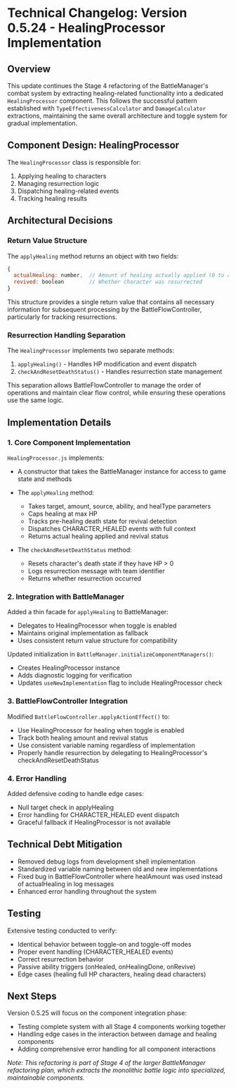 # Technical Changelog: Version 0.5.24 - HealingProcessor Implementation

## Overview
This update continues the Stage 4 refactoring of the BattleManager's combat system by extracting healing-related functionality into a dedicated `HealingProcessor` component. This follows the successful pattern established with `TypeEffectivenessCalculator` and `DamageCalculator` extractions, maintaining the same overall architecture and toggle system for gradual implementation.

## Component Design: HealingProcessor
The `HealingProcessor` class is responsible for:
1. Applying healing to characters
2. Managing resurrection logic
3. Dispatching healing-related events
4. Tracking healing results

## Architectural Decisions

### Return Value Structure
The `applyHealing` method returns an object with two fields:
```javascript
{ 
  actualHealing: number,  // Amount of healing actually applied (0 to amount)
  revived: boolean        // Whether character was resurrected
}
```

This structure provides a single return value that contains all necessary information for subsequent processing by the BattleFlowController, particularly for tracking resurrections.

### Resurrection Handling Separation
The `HealingProcessor` implements two separate methods:
1. `applyHealing()` - Handles HP modification and event dispatch
2. `checkAndResetDeathStatus()` - Handles resurrection state management

This separation allows BattleFlowController to manage the order of operations and maintain clear flow control, while ensuring these operations use the same logic.

## Implementation Details

### 1. Core Component Implementation
`HealingProcessor.js` implements:
- A constructor that takes the BattleManager instance for access to game state and methods
- The `applyHealing` method:
  - Takes target, amount, source, ability, and healType parameters
  - Caps healing at max HP
  - Tracks pre-healing death state for revival detection
  - Dispatches CHARACTER_HEALED events with full context
  - Returns actual healing applied and revival status

- The `checkAndResetDeathStatus` method:
  - Resets character's death state if they have HP > 0
  - Logs resurrection message with team identifier
  - Returns whether resurrection occurred

### 2. Integration with BattleManager
Added a thin facade for `applyHealing` to BattleManager:
- Delegates to HealingProcessor when toggle is enabled
- Maintains original implementation as fallback
- Uses consistent return value structure for compatibility

Updated initialization in `BattleManager.initializeComponentManagers()`:
- Creates HealingProcessor instance
- Adds diagnostic logging for verification
- Updates `useNewImplementation` flag to include HealingProcessor check

### 3. BattleFlowController Integration
Modified `BattleFlowController.applyActionEffect()` to:
- Use HealingProcessor for healing when toggle is enabled
- Track both healing amount and revival status
- Use consistent variable naming regardless of implementation
- Properly handle resurrection by delegating to HealingProcessor's checkAndResetDeathStatus

### 4. Error Handling
Added defensive coding to handle edge cases:
- Null target check in applyHealing
- Error handling for CHARACTER_HEALED event dispatch
- Graceful fallback if HealingProcessor is not available

## Technical Debt Mitigation
- Removed debug logs from development shell implementation
- Standardized variable naming between old and new implementations
- Fixed bug in BattleFlowController where healAmount was used instead of actualHealing in log messages
- Enhanced error handling throughout the system

## Testing
Extensive testing conducted to verify:
- Identical behavior between toggle-on and toggle-off modes
- Proper event handling (CHARACTER_HEALED events)
- Correct resurrection behavior
- Passive ability triggers (onHealed, onHealingDone, onRevive)
- Edge cases (healing full HP characters, healing dead characters)

## Next Steps
Version 0.5.25 will focus on the component integration phase:
- Testing complete system with all Stage 4 components working together
- Handling edge cases in the interaction between damage and healing components
- Adding comprehensive error handling for all component interactions

*Note: This refactoring is part of Stage 4 of the larger BattleManager refactoring plan, which extracts the monolithic battle logic into specialized, maintainable components.*